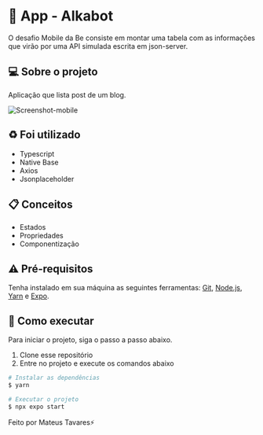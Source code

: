 # 📱 App - Alkabot
O desafio Mobile da Be consiste em montar uma tabela com as informações que virão por uma API simulada escrita em json-server.

## 💻 Sobre o projeto
Aplicação que lista post de um blog.
  

![Screenshot-mobile](https://user-images.githubusercontent.com/62652109/227750507-133b1fc9-7ff7-4fd1-8961-5ccd370f5d37.png)

## ♻️ Foi utilizado
- Typescript
- Native Base
- Axios
- Jsonplaceholder

## 📋 Conceitos
- Estados
- Propriedades
- Componentização

## ⚠️ Pré-requisitos
Tenha instalado em sua máquina as seguintes ferramentas:
[Git](https://git-scm.com), [Node.js](https://nodejs.org/en/), [Yarn](https://yarnpkg.com/) e [Expo](https://docs.expo.dev).

## 🚀 Como executar
Para iniciar o projeto, siga o passo a passo abaixo.
1. Clone esse repositório
2. Entre no projeto e execute os comandos abaixo
```bash
# Instalar as dependências
$ yarn

# Executar o projeto
$ npx expo start
```

Feito por Mateus Tavares⚡
